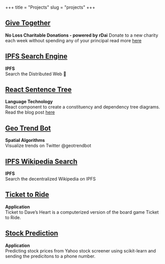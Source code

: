 +++
title = "Projects"
slug = "projects"
+++

## [Give Together](https://github.com/Give-Together/)
**No Loss Charitable Donations - powered by rDai**
Donate to a new charity each week without spending any of your principal read more [here](/posts/give-together/)


## [IPFS Search Engine](https://github.com/Lucas-Kohorst/ipfs-search-engine)
**IPFS**        
Search the Distributed Web 🚀

## [React Sentence Tree](https://github.com/Lucas-Kohorst/react-sentence-tree)
**Language Technology**   
React component to create a constituency and dependency tree diagrams. Read the blog post [here](/posts/constituency-dependency-parsing/)

## [Geo Trend Bot](https://github.com/Lucas-Kohorst/GeoTrendBot)
**Spatial Algorithms**  
Visualize trends on Twitter @geotrendbot

## [IPFS Wikipedia Search](https://github.com/Lucas-Kohorst/ipfs-wiki-search)
**IPFS**  
Search the decentralized Wikipedia on IPFS

## [Ticket to Ride](https://github.com/tickettodavesheart/ticketToRide)
**Application**  
Ticket to Dave’s Heart is a computerized version of the board game Ticket to Ride.

## [Stock Prediction](https://github.com/Lucas-Kohorst/Python-Stock)
**Application**  
Predicting stock prices from Yahoo stock screener using scikit-learn and sending the predicitons to a phone number.
